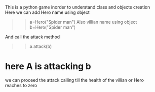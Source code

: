 This is a python game inorder to understand class and objects creation
Here we can add Hero name using object
>>a=Hero("Spider man")
Also villian name using object
>>b=Hero("Spider man")

And call the attack method
>> a.attack(b)


# here A is attacking b

we can proceed the attack calling till the health of the villian or Hero reaches to zero 

